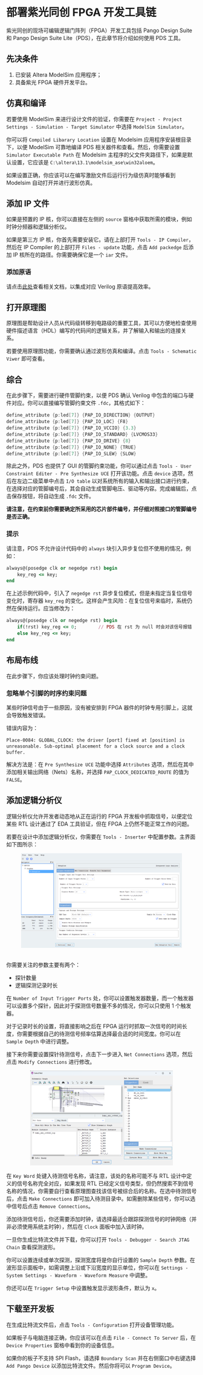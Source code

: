 # 部署紫光同创 FPGA 开发工具链

紫光同创的现场可编辑逻辑门阵列（FPGA）开发工具包括 Pango Design Suite 和 Pango Design Suite Lite（PDS），在此章节将介绍如何使用 PDS 工具。

## 先决条件

  1. 已安装 Altera ModelSim 应用程序；
  2. 具备紫光 FPGA 硬件开发平台。

## 仿真和编译
若要使用 ModelSim 来进行设计文件的验证，你需要在 `Project - Project Settings - Simulation - Target Simulator` 中选择 `ModelSim Simulator`。

你可以将 `Compiled Libarary Location` 设置在 Modelsim 应用程序安装根目录下，以便 ModelSim 可靠地编译 PDS 相关器件和查看。然后，你需要设置 `Simulator Executable Path` 在 Modelsim 主程序的父文件夹路径下，如果是默认设置，它应该是 `C:\altera\13.1\modelsim_ase\win32aloem`。

如果设置正确，你应该可以在编写激励文件后运行行为级仿真时能够看到 Modelsim 自动打开并进行波形仿真。

## 添加 IP 文件

如果是预置的 IP 核，你可以直接在左侧的 `source` 窗格中获取所需的模块，例如时钟分频器和逻辑分析仪。

如果是第三方 IP 核，你首先需要安装它。请在上部打开 `Tools - IP Compiler`，然后在 IP Compiler 的上部打开 `Files - update` 功能，点击 `Add packedge` 后添加 IP 核所在的路径。你需要确保它是一个 `iar` 文件。

### 添加原语

请点击[此处](https://pangomicro.com/upload/support/file/2021012711465359.pdf)查看相关文档，以集成对应 Verilog 原语提高效率。

## 打开原理图

原理图是帮助设计人员从代码级转移到电路级的重要工具，其可以方便地检查使用硬件描述语言（HDL）编写的代码间的逻辑关系，并了解输入和输出的连接关系。

若要使用原理图功能，你需要确认通过波形仿真和编译。点击 `Tools - Schematic Viwer` 即可查看。

## 综合

在此步骤下，需要进行硬件管脚约束，以便 PDS 确认 Verilog 中包含的端口与硬件对应。你可以直接编写管脚约束文件 `.fdc`，其格式如下：
```verilog
define_attribute {p:led[7]} {PAP_IO_DIRECTION} {OUTPUT}
define_attribute {p:led[7]} {PAP_IO_LOC} {F8}
define_attribute {p:led[7]} {PAP_IO_VCCIO} {3.3}
define_attribute {p:led[7]} {PAP_IO_STANDARD} {LVCMOS33}
define_attribute {p:led[7]} {PAP_IO_DRIVE} {8}
define_attribute {p:led[7]} {PAP_IO_NONE} {TRUE}
define_attribute {p:led[7]} {PAP_IO_SLEW} {SLOW}
```

除此之外，PDS 也提供了 GUI 的管脚约束功能，你可以通过点击 `Tools - User Constraint Editer - Pre Synthesize UCE` 打开该功能。点击 `device` 选项，然后在左边二级菜单中点击 `I/O table` 以对系统所有的输入和输出接口进行约束，在选择对应的管脚编号后，其会自动生成管脚电压、驱动等内容。完成编辑后，点击保存按钮，将自动生成 `.fdc` 文件。

**请注意，在约束前你需要确定所采用的芯片部件编号，并仔细对照接口的管脚编号是否正确。**

### 提示

请注意，PDS 不允许设计代码中的 `always` 块引入异步复位但不使用的情况，例如：
```ruby
always@(posedge clk or negedge rst) begin
    key_reg <= key;
end
```
在上述示例代码中，引入了 `negedge rst` 异步复位模式，但是未指定当复位信号变化时，寄存器 `key_reg` 的变化。这样会产生风险：在复位信号来临时，系统仍然在保持运行。应当修改为：

```ruby
always@(posedge clk or negedge rst) begin
    if(!rst) key_reg <= 0;        // PDS 在 rst 为 null 时会对该信号报错
    else key_reg <= key;
end
```

## 布局布线

在此步骤下，你应该处理时钟约束问题。

### 忽略单个引脚的时序约束问题

某些时钟信号由于一些原因，没有被安排到 FPGA 器件的时钟专用引脚上，这就会导致触发错误。

错误内容为：
```
Place-0084: GLOBAL_CLOCK: the driver [port] fixed at [position] is unreasonable. Sub-optimal placement for a clock source and a clock buffer.
```

解决方法是：在 `Pre Synthesize UCE` 功能中选择 `Attributes` 选项，然后在其中添加相关输出网络（Nets）名称，并选择 `PAP_CLOCK_DEDICATED_ROUTE` 的值为 `FALSE`。

## 添加逻辑分析仪

逻辑分析仪允许开发者动态地从正在运行的 FPGA 开发板中抓取信号，以便定位某些 RTL 设计通过了 EDA 工具验证，但在 FPGA 上仍然不能正常工作的问题。

若要在设计中添加逻辑分析仪，你需要在 `Tools - Inserter` 中配置参数。主界面如下图所示：

<div align = 'center'><img src ='../Picture\dp\屏幕截图 2023-09-08 145347.png' height='250'></div>

<br>你需要关注的参数主要有两个：
  * 探针数量
  * 逻辑探测记录时长

在 `Number of Input Trigger Ports` 处，你可以设置触发器数量，而一个触发器可以设置多个探针，因此对于探测信号数量不多的情况，你可以只使用 1 个触发器。

对于记录时长的设置，将直接影响之后在 FPGA 运行时抓取一次信号的时间长度，你需要根据自己的待测信号频率估算选择最合适的时间宽度。你可以在 `Sample Depth` 中进行调整。

接下来你需要设置探针待测信号，点击下一步进入 `Net Connections` 选项，然后点击 `Modify Connections` 进行修改。

<div align = 'center'><img src = '../Picture\dp\屏幕截图 2023-09-08 150937.png' height='250'></div>

在 `Key Word` 处键入待测信号名称，请注意，该处的名称可能不与 RTL 设计中定义的信号名称完全对应，如果发现 RTL 已经定义信号类型，但仍然搜索不到信号名称的情况，你需要自行查看原理图查找该信号被综合后的名称。在选中待测信号后，点击 `Make Connections` 即可加入待测目录中。如需删除某些信号，你可以选中信号后点击 `Remove Connections`。

添加待测信号后，你还需要添加时钟，请选择最适合跟踪探测信号的时钟网络（并非必须使用系统主时钟），然后在 `Clock` 面板中加入该时钟。

一旦你生成比特流文件并下载，你可以打开 `Tools - Debugger - Search JTAG Chain` 查看探测波形。

你可以设置连续或单次探测，探测宽度将是你自行设置的 `Sample Depth` 参数。在波形显示面板中，如需调整上沿或下沿宽度的显示单位，你可以在 `Settings - System Settings - Waveform - Waveform Measure` 中调整。

你还可以在 `Trigger Setup` 中设置触发显示波形条件，默认为 `x`。

## 下载至开发板

在生成比特流文件后，点击 `Tools - Configuration` 打开设备管理功能。

如果板子与电脑连接正确，你应该可以在点击 `File - Connect To Server` 后，在 `Device Properties` 窗格中看到你的设备信息。

如果你的板子不支持 SPI Flash，请选择 `Boundary Scan` 并在右侧窗口中右键选择 `Add Pango Device` 以添加比特流文件。然后你将可以 `Program Device`。